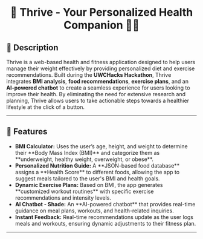 <h1 align="center">🌱 Thrive - Your Personalized Health Companion 🏋️‍♂️</h1>

<h2>📌 Description</h2>
<p>Thrive is a web-based health and fitness application designed to help users manage their weight effectively by providing personalized diet and exercise recommendations. Built during the <b>UWCHacks Hackathon</b>, Thrive integrates <b>BMI analysis</b>, <b>food recommendations</b>, <b>exercise plans</b>, and an <b>AI-powered chatbot</b> to create a seamless experience for users looking to improve their health. By eliminating the need for extensive research and planning, Thrive allows users to take actionable steps towards a healthier lifestyle at the click of a button.</p>

---

<h2>🚀 Features</h2>
<ul>
    <li><strong>BMI Calculator:</strong> Uses the user’s age, height, and weight to determine their **Body Mass Index (BMI)** and categorize them as **underweight, healthy weight, overweight, or obese**.</li>
    <li><strong>Personalized Nutrition Guide:</strong> A **JSON-based food database** assigns a **Health Score** to different foods, allowing the app to suggest meals tailored to the user's BMI and health goals.</li>
    <li><strong>Dynamic Exercise Plans:</strong> Based on BMI, the app generates **customized workout routines** with specific exercise recommendations and intensity levels.</li>
    <li><strong>AI Chatbot - Shade:</strong> An **AI-powered chatbot** that provides real-time guidance on meal plans, workouts, and health-related inquiries.</li>
    <li><strong>Instant Feedback:</strong> Real-time recommendations update as the user logs meals and workouts, ensuring dynamic adjustments to their fitness plan.</li>
</ul>

---
